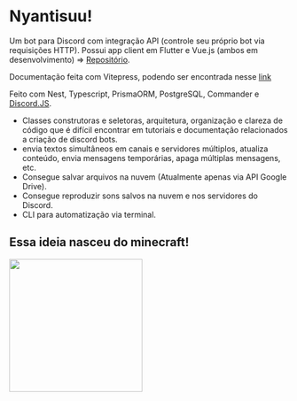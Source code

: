 # Nyantisuu!

Um bot para Discord com integração API (controle seu próprio bot via requisições HTTP). Possui app client em Flutter e Vue.js (ambos em desenvolvimento) => [Repositório](https://github.com/Nyantise/nyantisuu-front).

Documentação feita com Vitepress, podendo ser encontrada nesse [link]() 

Feito com Nest, Typescript, PrismaORM, PostgreSQL, Commander e [Discord.JS](https://discord.js.org).
- Classes construtoras e seletoras, arquitetura, organização e clareza de código que é difícil encontrar em tutoriais e documentação relacionados a criação de discord bots.
- envia textos simultâneos em canais e servidores múltiplos, atualiza conteúdo, envia mensagens temporárias, apaga múltiplas mensagens, etc.
- Consegue salvar arquivos na nuvem (Atualmente apenas via API Google Drive).
- Consegue reproduzir sons salvos na nuvem e nos servidores do Discord.
- CLI para automatização via terminal.

 <h2>Essa ideia nasceu do minecraft!</h2>
 <img  width="240px" src="https://i.imgur.com/k4Fu7T3.gif">